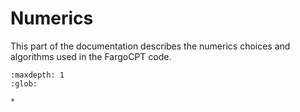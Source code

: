 # Numerics

This part of the documentation describes the numerics choices and algorithms used in the FargoCPT code.

``` {toctree}
:maxdepth: 1
:glob:

*
```